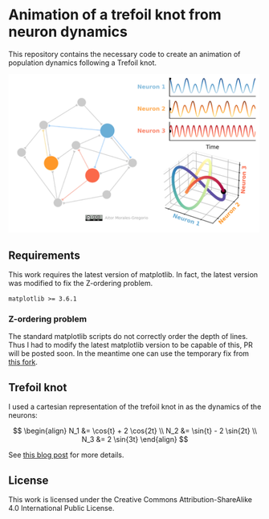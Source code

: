# Animation of a trefoil knot from neuron dynamics
This repository contains the necessary code to create an animation of population dynamics following a Trefoil knot.

<img src="output/snapshot.png" alt="Snapshot of the neural trefoil animation" width="500"/>

## Requirements
This work requires the latest version of matplotlib. In fact, the latest version was modified to fix the Z-ordering problem.
```
matplotlib >= 3.6.1
```

### Z-ordering problem
The standard matplotlib scripts do not correctly order the depth of lines. Thus I had to modify the latest matplotlib version to be capable of this, PR will be posted soon. In the meantime one can use the temporary fix from [this fork](https://github.com/morales-gregorio/matplotlib/tree/zorder_lines).

## Trefoil knot
I used a cartesian representation of the trefoil knot in as the dynamics of the neurons:

$$
\begin{align}
  N_1 &= \cos{t} + 2 \cos{2t} \\ 
  N_2 &= \sin{t} - 2 \sin{2t} \\
  N_3 &= 2 \sin{3t}
\end{align}
$$

See [this blog post](https://mathcurve.com/courbes3d.gb/noeuds/noeuddetrefle.shtml) for more details.

## License

This work is licensed under the Creative Commons Attribution-ShareAlike 4.0 International Public License.
